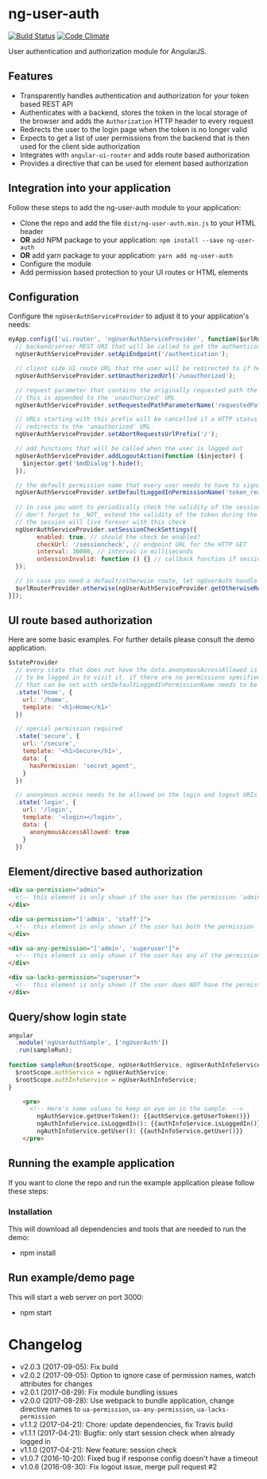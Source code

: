 # ng-user-auth

[![Build Status](https://img.shields.io/travis/puzzle/ng-user-auth.svg)](https://travis-ci.org/puzzle/ng-user-auth) [![Code Climate](https://codeclimate.com/github/puzzle/ng-user-auth/badges/gpa.svg)](https://codeclimate.com/github/puzzle/ng-user-auth)

User authentication and authorization module for AngularJS.

## Features

* Transparently handles authentication and authorization for your token based REST API
* Authenticates with a backend, stores the token in the local storage of the browser and adds the `Authorization` HTTP header to every request
* Redirects the user to the login page when the token is no longer valid
* Expects to get a list of user permissions from the backend that is then used for the client side authorization
* Integrates with `angular-ui-router` and adds route based authorization
* Provides a directive that can be used for element based authorization

## Integration into your application
Follow these steps to add the ng-user-auth module to your application:
* Clone the repo and add the file `dist/ng-user-auth.min.js` to your HTML header
* **OR** add NPM package to your application: `npm install --save ng-user-auth`
* **OR** add yarn package to your application: `yarn add ng-user-auth`
* Configure the module
* Add permission based protection to your UI routes or HTML elements

## Configuration
Configure the `ngUserAuthServiceProvider` to adjust it to your application's needs:

```javascript
myApp.config(['ui.router', 'ngUserAuthServiceProvider', function($urlRouterProvider, ngUserAuthServiceProvider) {
  // backend/server REST URI that will be called to get the authentication and authorization information
  ngUserAuthServiceProvider.setApiEndpoint('/authentication');

  // client side UI route URL that the user will be redirected to if he is not authenticated
  ngUserAuthServiceProvider.setUnauthorizedUrl('/unauthorized');

  // request parameter that contains the originally requested path the user wanted to navigate to.
  // this is appended to the 'unauthorized' URL
  ngUserAuthServiceProvider.setRequestedPathParameterName('requestedPath');

  // URLs starting with this prefix will be cancelled if a HTTP status code 401 is returned to prevent multiple
  // redirects to the 'unauthorized' URL
  ngUserAuthServiceProvider.setAbortRequestsUrlPrefix('/');

  // add functions that will be called when the user is logged out
  ngUserAuthServiceProvider.addLogoutAction(function ($injector) {
    $injector.get('$mdDialog').hide();
  });

  // the default permission name that every user needs to have to signal he is logged in
  ngUserAuthServiceProvider.setDefaultLoggedInPermissionName('token_read');
  
  // in case you want to periodically check the validity of the session.
  // don't forget to _NOT_ extend the validity of the token during the check in the backend, otherwise
  // the session will live forever with this check
  ngUserAuthServiceProvider.setSessionCheckSettings({
        enabled: true, // should the check be enabled?
        checkUrl: '/sessioncheck', // endpoint URL for the HTTP GET
        interval: 30000, // interval in milliseconds
        onSessionInvalid: function () {} // callback function if session is invalid
  });

  // in case you need a default/otherwise route, let ngUserAuth handle it by creating a handler function
  $urlRouterProvider.otherwise(ngUserAuthServiceProvider.getOtherwiseRouteHandler('/home'));
}]);
```

## UI route based authorization
Here are some basic examples. For further details please consult the demo application.
```javascript
$stateProvider
  // every state that does not have the data.anonymousAccessAllowed is protected and the user needs
  // to be logged in to visit it. if there are no permissions specified, at least the default permission
  // that can be set with setDefaultLoggedInPermissionName needs to be present
  .state('home', {
    url: '/home',
    template: '<h1>Home</h1>'
  })

  // special permission required
  .state('secure', {
    url: '/secure',
    template: '<h1>Secure</h1>',
    data: {
      hasPermission: 'secret_agent',
    }
  })

  // anonymous access needs to be allowed on the login and logout URIs
  .state('login', {
    url: '/login',
    template: '<login></login>',
    data: {
      anonymousAccessAllowed: true
    }
  })
```

## Element/directive based authorization
```html
<div ua-permission="admin">
  <!-- this element is only shown if the user has the permission 'admin' -->
</div>

<div ua-permission="['admin', 'staff']">
  <!-- this element is only shown if the user has both the permission 'admin' AND 'staff'-->
</div>

<div ua-any-permission="['admin', 'superuser']">
  <!-- this element is only shown if the user has any of the permissions 'admin' OR 'staff' -->
</div>

<div ua-lacks-permission="superuser">
  <!-- this element is only shown if the user does NOT have the permission 'superuser' -->
</div>
```

## Query/show login state
```javascript
angular
  .module('ngUserAuthSample', ['ngUserAuth'])
  .run(sampleRun);
    
function sampleRun($rootScope, ngUserAuthService, ngUserAuthInfoService) {
  $rootScope.authService = ngUserAuthService;
  $rootScope.authInfoService = ngUserAuthInfoService;
}
```
```html
    <pre>
      <!-- Here's some values to keep an eye on in the sample. -->
        ngAuthService.getUserToken(): {{authService.getUserToken()}}
        ngAuthInfoService.isLoggedIn(): {{authInfoService.isLoggedIn()}}
        ngAuthInfoService.getUser(): {{authInfoService.getUser()}}
    </pre>
```

## Running the example application
If you want to clone the repo and run the example application please follow these steps:

### Installation
This will download all dependencies and tools that are needed to run the demo:
* npm install

## Run example/demo page
This will start a web server on port 3000:
* npm start

# Changelog
* v2.0.3 (2017-09-05): Fix build
* v2.0.2 (2017-09-05): Option to ignore case of permission names, watch attributes for changes
* v2.0.1 (2017-08-29): Fix module bundling issues
* v2.0.0 (2017-08-28): Use webpack to bundle application, change directive names
                       to `ua-permission`, `ua-any-permission`, `ua-lacks-permission`
* v1.1.2 (2017-04-21): Chore: update dependencies, fix Travis build
* v1.1.1 (2017-04-21): Bugfix: only start session check when already logged in
* v1.1.0 (2017-04-21): New feature: session check
* v1.0.7 (2016-10-20): Fixed bug if response config doesn't have a timeout
* v1.0.6 (2016-08-30): Fix logout issue, merge pull request #2
